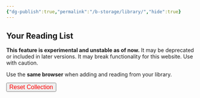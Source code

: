```yaml
---
{"dg-publish":true,"permalink":"/b-storage/library/","hide":true}
---
```


## Your Reading List

**This feature is experimental and unstable as of now.** It may be deprecated or included in later versions. It may break functionality for this website. Use with caution.

Use the **same browser** when adding and reading from your library.

<button id="reset-collection" style="color: red; font-size: 16px;">Reset Collection</button>
<div id="library-display"></div>

<script src="https://starryxoxo.github.io/treeajmgar/src/helpers/librender.js"></script>
<script src="https://starryxoxo.github.io/treeajmgar/src/helpers/libreset.js"></script>
